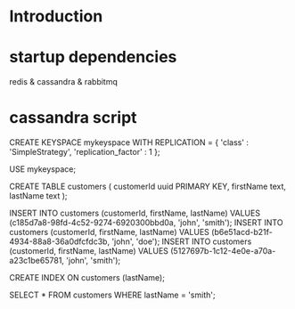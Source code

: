 # Introduction

# startup dependencies
redis & cassandra & rabbitmq

# cassandra script
CREATE KEYSPACE mykeyspace WITH REPLICATION = { 'class' : 'SimpleStrategy', 'replication_factor' : 1 };

USE mykeyspace;

CREATE TABLE customers (
  customerId uuid PRIMARY KEY,
  firstName text,
  lastName text
);

INSERT INTO customers (customerId,  firstName, lastName) VALUES (c185d7a8-98fd-4c52-9274-6920300bbd0a, 'john', 'smith');
INSERT INTO customers (customerId,  firstName, lastName) VALUES (b6e51acd-b21f-4934-88a8-36a0dfcfdc3b, 'john', 'doe');
INSERT INTO customers (customerId,  firstName, lastName) VALUES (5127697b-1c12-4e0e-a70a-a23c1be65781, 'john', 'smith');

CREATE INDEX ON customers (lastName);

SELECT * FROM customers WHERE lastName = 'smith';